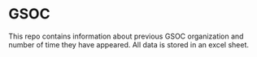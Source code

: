 # GSOC
This repo contains information about previous GSOC organization and number of time they have appeared. All data is stored in an excel sheet.
